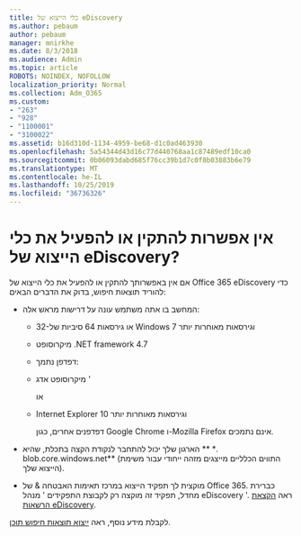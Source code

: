 ```yaml
---
title: כלי הייצוא של eDiscovery
ms.author: pebaum
author: pebaum
manager: mnirkhe
ms.date: 8/3/2018
ms.audience: Admin
ms.topic: article
ROBOTS: NOINDEX, NOFOLLOW
localization_priority: Normal
ms.collection: Adm_O365
ms.custom:
- "263"
- "928"
- "1100001"
- "3100022"
ms.assetid: b16d310d-1134-4959-be68-d1c0ad463930
ms.openlocfilehash: 5a54344d43d16c77d440768aa1c87489edf10ca0
ms.sourcegitcommit: 0b06093dabd685f76cc39b1d7c0f8b03883b6e79
ms.translationtype: MT
ms.contentlocale: he-IL
ms.lasthandoff: 10/25/2019
ms.locfileid: "36736326"
---
```

# <a name="cant-install-or-run-the-ediscovery-export-tool"></a>אין אפשרות להתקין או להפעיל את כלי הייצוא של eDiscovery?

אם אין באפשרותך להתקין או להפעיל את כלי הייצוא של Office 365 eDiscovery כדי להוריד תוצאות חיפוש, בדוק את הדברים הבאים:
  
- המחשב בו אתה משתמש עונה על דרישות מראש אלה:

  - 32-או גירסאות 64 סיביות של Windows 7 וגירסאות מאוחרות יותר

  - מיקרוסופט .NET framework 4.7

  - דפדפן נתמך:

  - מיקרוסופט אדג '

    או

  - Internet Explorer 10 וגירסאות מאוחרות יותר

    דפדפנים אחרים, כגון Google Chrome ו-Mozilla Firefox אינם נתמכים.

- הארגון שלך יכול להתחבר לנקודת הקצה בתכלת, שהיא ** \*. blob.core.windows.net** (התווים הכלליים מייצגים מזהה ייחודי עבור משימת הייצוא שלך).

- מוקצית לך תפקיד הייצוא במרכז תאימות האבטחה &amp; של Office 365. כברירת מחדל, תפקיד זה מוקצה רק לקבוצת התפקידים ' מנהל eDiscovery '. ראה [הקצאת הרשאות eDiscovery](https://docs.microsoft.com/office365/securitycompliance/assign-ediscovery-permissions).

לקבלת מידע נוסף, ראה [ייצוא תוצאות חיפוש תוכן](https://docs.microsoft.com/office365/securitycompliance/export-search-results).
  